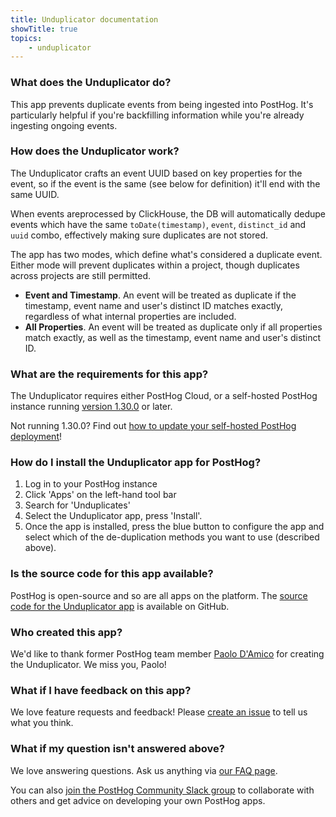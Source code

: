 ```yaml
---
title: Unduplicator documentation
showTitle: true
topics:
    - unduplicator
---
```


### What does the Unduplicator do?

This app prevents duplicate events from being ingested into PostHog. It's particularly helpful if you're backfilling information while you're already ingesting ongoing events. 

### How does the Unduplicator work?

The Unduplicator crafts an event UUID based on key properties for the event, so if the event is the same (see below for definition) it'll end with the same UUID.

When events areprocessed by ClickHouse, the DB will automatically dedupe events which have the same `toDate(timestamp)`, `event`, `distinct_id` and `uuid` combo, effectively making sure duplicates are not stored.

The app has two modes, which define what's considered a duplicate event. Either mode will prevent duplicates within a project, though duplicates across projects are still permitted.

- **Event and Timestamp**. An event will be treated as duplicate if the timestamp, event name and user's distinct ID matches exactly, regardless of what internal properties are included.
- **All Properties**. An event will be treated as duplicate only if all properties match exactly, as well as the timestamp, event name and user's distinct ID.

### What are the requirements for this app?

The Unduplicator requires either PostHog Cloud, or a self-hosted PostHog instance running [version 1.30.0](https://posthog.com/blog/the-posthog-array-1-30-0) or later. 

Not running 1.30.0? Find out [how to update your self-hosted PostHog deployment](https://posthog.com/docs/self-host/configure/upgrading-posthog)! 

### How do I install the Unduplicator app for PostHog?

1. Log in to your PostHog instance
2. Click 'Apps' on the left-hand tool bar
3. Search for 'Unduplicates' 
4. Select the Unduplicator app, press 'Install'.
5. Once the app is installed, press the blue button to configure the app and select which of the de-duplication methods you want to use (described above).

### Is the source code for this app available?

PostHog is open-source and so are all apps on the platform. The [source code for the Unduplicator app](https://github.com/paolodamico/posthog-app-unduplicates) is available on GitHub. 

### Who created this app?

We'd like to thank former PostHog team member [Paolo D'Amico](https://github.com/paolodamico) for creating the Unduplicator. We miss you, Paolo!

### What if I have feedback on this app?

We love feature requests and feedback! Please [create an issue](https://github.com/PostHog/posthog/issues/new?assignees=&labels=enhancement%2C+feature&template=feature_request.md) to tell us what you think. 

### What if my question isn't answered above?

We love answering questions. Ask us anything via [our FAQ page](/questions).

You can also [join the PostHog Community Slack group](/slack) to collaborate with others and get advice on developing your own PostHog apps.